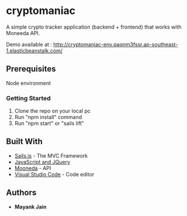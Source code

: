 # cryptomaniac

A simple crypto tracker application (backend + frontend) that works
with Moneeda API.

Demo available at : http://cryptomaniac-env.qaqnm3fssr.ap-southeast-1.elasticbeanstalk.com/

## Prerequisites

Node environment

### Getting Started

01. Clone the repo on your local pc
02. Run "npm install" command
03. Run "npm start" or "sails lift"

## Built With

* [Sails.js](https://0.12.sailsjs.com) - The MVC Framework
* [JavaScript and JQuery](https://www.javascript.com/)
* [Mooneda](https://moneeda.github.io/docs/?shell#products) - API
* [Visual Studio Code](https://code.visualstudio.com/) - Code editor

## Authors

* **Mayank Jain** 
